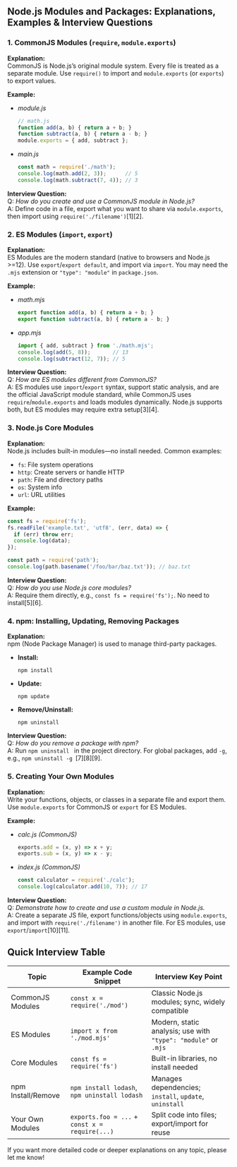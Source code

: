 ## Node.js Modules and Packages: Explanations, Examples & Interview Questions

### 1. **CommonJS Modules (`require`, `module.exports`)**

**Explanation:**  
CommonJS is Node.js’s original module system. Every file is treated as a separate module. Use `require()` to import and `module.exports` (or `exports`) to export values.

**Example:**

- *module.js*
  ```js
  // math.js
  function add(a, b) { return a + b; }
  function subtract(a, b) { return a - b; }
  module.exports = { add, subtract };
  ```
- *main.js*
  ```js
  const math = require('./math');
  console.log(math.add(2, 3));      // 5
  console.log(math.subtract(7, 4)); // 3
  ```

**Interview Question:**  
Q: *How do you create and use a CommonJS module in Node.js?*  
A: Define code in a file, export what you want to share via `module.exports`, then import using `require('./filename')`[1][2].

### 2. **ES Modules (`import`, `export`)**

**Explanation:**  
ES Modules are the modern standard (native to browsers and Node.js >=12). Use `export`/`export default`, and import via `import`. You may need the `.mjs` extension or `"type": "module"` in `package.json`.

**Example:**

- *math.mjs*
  ```js
  export function add(a, b) { return a + b; }
  export function subtract(a, b) { return a - b; }
  ```
- *app.mjs*
  ```js
  import { add, subtract } from './math.mjs';
  console.log(add(5, 8));       // 13
  console.log(subtract(12, 7)); // 5
  ```

**Interview Question:**  
Q: *How are ES modules different from CommonJS?*  
A: ES modules use `import`/`export` syntax, support static analysis, and are the official JavaScript module standard, while CommonJS uses `require`/`module.exports` and loads modules dynamically. Node.js supports both, but ES modules may require extra setup[3][4].

### 3. **Node.js Core Modules**

**Explanation:**  
Node.js includes built-in modules—no install needed. Common examples:
- `fs`: File system operations  
- `http`: Create servers or handle HTTP  
- `path`: File and directory paths  
- `os`: System info  
- `url`: URL utilities

**Example:**

```js
const fs = require('fs');
fs.readFile('example.txt', 'utf8', (err, data) => {
  if (err) throw err;
  console.log(data);
});

const path = require('path');
console.log(path.basename('/foo/bar/baz.txt')); // baz.txt
```

**Interview Question:**  
Q: *How do you use Node.js core modules?*  
A: Require them directly, e.g., `const fs = require('fs');`. No need to install[5][6].

### 4. **npm: Installing, Updating, Removing Packages**

**Explanation:**  
npm (Node Package Manager) is used to manage third-party packages.

- **Install:**  
  ```
  npm install 
  ```
- **Update:**  
  ```
  npm update 
  ```
- **Remove/Uninstall:**  
  ```
  npm uninstall 
  ```

**Interview Question:**  
Q: *How do you remove a package with npm?*  
A: Run `npm uninstall ` in the project directory. For global packages, add `-g`, e.g., `npm uninstall -g `[7][8][9].

### 5. **Creating Your Own Modules**

**Explanation:**  
Write your functions, objects, or classes in a separate file and export them. Use `module.exports` for CommonJS or `export` for ES Modules.

**Example:**

- *calc.js (CommonJS)*
  ```js
  exports.add = (x, y) => x + y;
  exports.sub = (x, y) => x - y;
  ```
- *index.js (CommonJS)*
  ```js
  const calculator = require('./calc');
  console.log(calculator.add(10, 7)); // 17
  ```

**Interview Question:**  
Q: *Demonstrate how to create and use a custom module in Node.js.*  
A: Create a separate JS file, export functions/objects using `module.exports`, and import with `require('./filename')` in another file. For ES modules, use `export`/`import`[10][11].

## Quick Interview Table

| Topic                     | Example Code Snippet                           | Interview Key Point                                                    |
|---------------------------|------------------------------------------------|-----------------------------------------------------------------------|
| CommonJS Modules          | `const x = require('./mod')`                   | Classic Node.js modules; sync, widely compatible                      |
| ES Modules                | `import x from './mod.mjs'`                    | Modern, static analysis; use with `"type": "module"` or `.mjs`        |
| Core Modules              | `const fs = require('fs')`                     | Built-in libraries, no install needed                                 |
| npm Install/Remove        | `npm install lodash`, `npm uninstall lodash`   | Manages dependencies; `install`, `update`, `uninstall`                |
| Your Own Modules          | `exports.foo = ...` + `const x = require(...)` | Split code into files; export/import for reuse                        |

If you want more detailed code or deeper explanations on any topic, please let me know!

